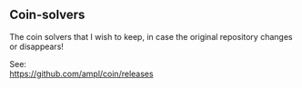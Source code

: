## Coin-solvers
The coin solvers that I wish to keep, in case the original repository changes or disappears!

See:   
https://github.com/ampl/coin/releases
